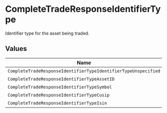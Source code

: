 # CompleteTradeResponseIdentifierType

Identifier type for the asset being traded.


## Values

| Name                                                           | Value                                                          |
| -------------------------------------------------------------- | -------------------------------------------------------------- |
| `CompleteTradeResponseIdentifierTypeIdentifierTypeUnspecified` | IDENTIFIER_TYPE_UNSPECIFIED                                    |
| `CompleteTradeResponseIdentifierTypeAssetID`                   | ASSET_ID                                                       |
| `CompleteTradeResponseIdentifierTypeSymbol`                    | SYMBOL                                                         |
| `CompleteTradeResponseIdentifierTypeCusip`                     | CUSIP                                                          |
| `CompleteTradeResponseIdentifierTypeIsin`                      | ISIN                                                           |
